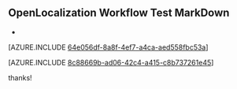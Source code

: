 ## OpenLocalization Workflow Test MarkDown
* 

[AZURE.INCLUDE [64e056df-8a8f-4ef7-a4ca-aed558fbc53a](calleeMd1.md)]



[AZURE.INCLUDE [8c88669b-ad06-42c4-a415-c8b737261e45](calleeMd2.md)]

 
thanks!
